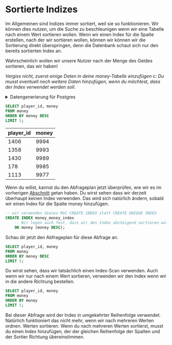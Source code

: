 # Sortierte Indizes

Im Allgemeinen sind Indizes immer sortiert, weil sie so funktionieren. Wir können dies nutzen, um die Suche zu beschleunigen
wenn wir eine Tabelle nach einem Wert sortieren wollen. Wenn wir einen Index für die Spalte erstellen, nach der wir sortieren wollen, können wir
können wir die Sortierung direkt überspringen, denn die Datenbank schaut sich nur den bereits sortierten Index an.

Wahrscheinlich wollen wir unsere Nutzer nach der Menge des Geldes sortieren, das wir haben!

*Vergiss nicht, zuerst einige Daten in deine money-Tabelle einzufügen c: Du musst eventuell noch weitere Daten hinzufügen, wenn du möchtest, dass der Index 
verwendet werden soll.*

<Details>
<summary>Datengenerierung für Postgres</summary>

```sql
-- Tabelle löschen
DELETE
FROM money;

-- Wir müssen weitere Werte generieren, um die Verwendung des Index zu erzwingen
INSERT INTO player(player_name) (SELECT 'player_name' FROM GENERATE_SERIES(1, 1500));

-- Generiere einige zufällige money-Werte
INSERT INTO money (SELECT id, ROUND(RANDOM() * 10000) FROM player);
```

</details>

```sql
SELECT player_id, money
FROM money
ORDER BY money DESC
LIMIT 5;
```

| player_id | money |
|:-----------|:------|
| 1406 | 9994 |
| 1358 | 9993 |
| 1430 | 9989 |
| 178 | 9985 |
| 1113 | 9977 |

Wenn du willst, kannst du den Abfrageplan jetzt überprüfen, wie wir es im vorherigen [Abschnitt](../query_planer.md) getan haben. Du wirst sehen
dass wir derzeit überhaupt keinen Index verwenden. Das wird sich natürlich ändern, sobald wir einen Index für die Spalte money hinzufügen.

```sql
-- wir verwenden dieses Mal CREATE INDEX statt CREATE UNIQUE INDEX
CREATE INDEX money_money_index
    -- Wir legen auch fest, dass wir den Index absteigend sortieren wollen. Die Standardeinstellung ist aufsteigend.
    ON money (money DESC);
```

Schau dir jetzt den Abfrageplan für diese Abfrage an.

```sql
SELECT player_id, money
FROM money
ORDER BY money DESC
LIMIT 5;
```

Du wirst sehen, dass wir tatsächlich einen Index-Scan verwenden. Auch wenn wir nur nach einem Wert sortieren, verwenden wir den Index 
wenn wir in die andere Richtung bestellen.

```sql
SELECT player_id, money
FROM money
ORDER BY money
LIMIT 5;
```

Bei dieser Abfrage wird der Index in umgekehrter Reihenfolge verwendet. Natürlich funktioniert das nicht mehr, wenn wir nach mehreren Werten ordnen. 
Werten sortieren. Wenn du nach mehreren Werten sortierst, musst du einen Index hinzufügen, der der gleichen Reihenfolge der Spalten und der Sortier 
Richtung übereinstimmen.
